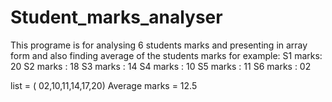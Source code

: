 # Student_marks_analyser
This programe is for analysing 6 students marks and presenting in array form and also finding average of the students marks
for example:
S1 marks: 20
S2 marks : 18
S3 marks : 14
S4 marks : 10
S5 marks : 11
S6 marks : 02

list = ( 02,10,11,14,17,20)
Average marks = 12.5
